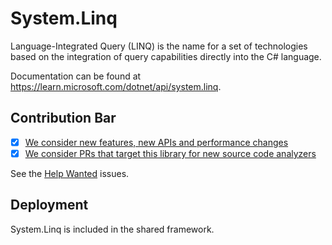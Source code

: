 # System.Linq

Language-Integrated Query (LINQ) is the name for a set of technologies based on the integration of query capabilities directly into the C# language.

Documentation can be found at https://learn.microsoft.com/dotnet/api/system.linq.

## Contribution Bar

- [x] [We consider new features, new APIs and performance changes](../../libraries/README.md#primary-bar)
- [x] [We consider PRs that target this library for new source code analyzers](../../libraries/README.md#secondary-bars)

See the [Help Wanted](https://github.com/dotnet/runtime/issues?q=is%3Aissue+is%3Aopen+label%3Aarea-System.Linq+label%3A%22help+wanted%22+) issues.

## Deployment

System.Linq is included in the shared framework.
